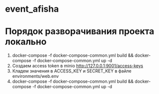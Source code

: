 # event_afisha

# Порядок разворачивания проекта локально

1) docker-compose -f docker-compose-common.yml build && docker-compose -f docker-compose-common.yml up -d
2) Создаем access token в minio http://127.0.0.1:9001/access-keys
3) Кладем значения в ACCESS_KEY и SECRET_KEY в файле environments/web.env
4) docker-compose -f docker-compose-common.yml build && docker-compose -f docker-compose-common.yml up -d